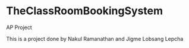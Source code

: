# TheClassRoomBookingSystem
AP Project



This is a project done by Nakul Ramanathan and Jigme Lobsang Lepcha
